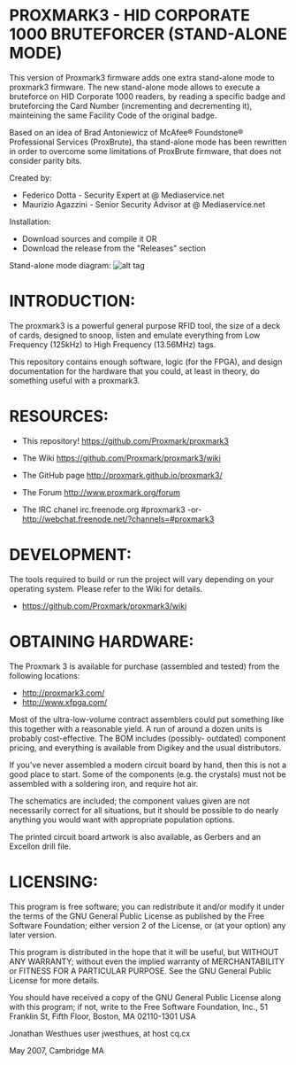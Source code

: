 # PROXMARK3 - HID CORPORATE 1000 BRUTEFORCER (STAND-ALONE MODE)

This version of Proxmark3 firmware adds one extra stand-alone mode to proxmark3 firmware.
The new stand-alone mode allows to execute a bruteforce on HID Corporate 1000 readers, by reading a specific badge
and bruteforcing the Card Number (incrementing and decrementing it), mainteining the same Facility Code of the 
original badge.

Based on an idea of Brad Antoniewicz of McAfee® Foundstone® Professional Services (ProxBrute), tha stand-alone mode has been
rewritten in order to overcome some limitations of ProxBrute firmware, that does not consider parity bits.

Created by:
- Federico Dotta - Security Expert at @ Mediaservice.net
- Maurizio Agazzini - Senior Security Advisor at @ Mediaservice.net

Installation:
- Download sources and compile it OR
- Download the release from the "Releases" section

Stand-alone mode diagram:
![alt tag](https://raw.githubusercontent.com/federicodotta/proxmark3/master/StandAloneModeDiagram.png)

# INTRODUCTION:

The proxmark3 is a powerful general purpose RFID tool, the size of a deck
of cards, designed to snoop, listen and emulate everything from
Low Frequency (125kHz) to High Frequency (13.56MHz) tags.

This repository contains enough software, logic (for the FPGA), and design
documentation for the hardware that you could, at least in theory,
do something useful with a proxmark3.

# RESOURCES:

   * This repository!
      https://github.com/Proxmark/proxmark3
      
   * The Wiki
      https://github.com/Proxmark/proxmark3/wiki
      
   * The GitHub page
      http://proxmark.github.io/proxmark3/
      
   * The Forum
      http://www.proxmark.org/forum
      
   * The IRC chanel
       irc.freenode.org #proxmark3
       -or-
       http://webchat.freenode.net/?channels=#proxmark3
   
# DEVELOPMENT:

The tools required to build  or run the project will vary depending on
your operating system. Please refer to the Wiki for details.

   * https://github.com/Proxmark/proxmark3/wiki

# OBTAINING HARDWARE:

The Proxmark 3 is available for purchase (assembled and tested) from the
following locations:

   * http://proxmark3.com/
   * http://www.xfpga.com/

Most of the ultra-low-volume contract assemblers could put
something like this together with a reasonable yield. A run of around
a dozen units is probably cost-effective. The BOM includes (possibly-
outdated) component pricing, and everything is available from Digikey
and the usual distributors.

If you've never assembled a modern circuit board by hand, then this is
not a good place to start. Some of the components (e.g. the crystals)
must not be assembled with a soldering iron, and require hot air.

The schematics are included; the component values given are not
necessarily correct for all situations, but it should be possible to do
nearly anything you would want with appropriate population options.

The printed circuit board artwork is also available, as Gerbers and an
Excellon drill file.


# LICENSING:

This program is free software; you can redistribute it and/or modify
it under the terms of the GNU General Public License as published by
the Free Software Foundation; either version 2 of the License, or
(at your option) any later version.

This program is distributed in the hope that it will be useful,
but WITHOUT ANY WARRANTY; without even the implied warranty of
MERCHANTABILITY or FITNESS FOR A PARTICULAR PURPOSE.  See the
GNU General Public License for more details.

You should have received a copy of the GNU General Public License
along with this program; if not, write to the Free Software
Foundation, Inc., 51 Franklin St, Fifth Floor, Boston, MA  02110-1301  USA


Jonathan Westhues
user jwesthues, at host cq.cx

May 2007, Cambridge MA
